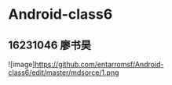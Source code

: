 # Android-class6
## 16231046 廖书昊
![image]https://github.com/entarromsf/Android-class6/edit/master/mdsorce/1.png
